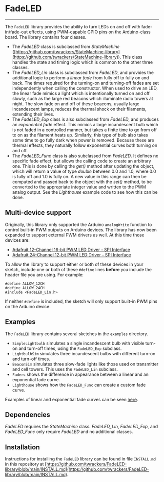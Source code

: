 # FadeLED #

----------

The `FadeLED` library provides the ability to turn LEDs on and off with fade-in/fade-out effects, using PWM-capable GPIO pins on the Arduino-class board.  The library contains four classes.

- The *FadeLED* class is subclassed from *StateMachine* ([https://github.com/twrackers/StateMachine-library](https://github.com/twrackers/StateMachine-library)).  This class handles the state and timing logic which is common to the other three classes.
- The *FadeLED_Lin* class is subclassed from *FadeLED*, and provides the additional logic to perform a *linear fade* from fully off to fully on and back.  The times required for the turning-on and turning-off fades are set independently when calling the constructor.  When used to drive an LED, the linear fade mimics a light which is intentionally turned on and off slowly, such as the large red beacons which illuminate radio towers at night.  The slow fade on and off of these beacons, usually large incandescent lamps, reduces the thermal shock on their filaments, extending their lives.
- The *FadeLED_Exp* class is also subclassed from *FadeLED*, and produces an *exponential fade* effect.  This mimics a large incandescent bulb which is not faded in a controlled manner, but takes a finite time to go from off to on as the filament heats up.  Similarly, this type of bulb also takes some time to go fully dark when power is removed.  Because these are thermal effects, they naturally follow exponential curves both turning on and off.
- The *FadeLED_Func* class is also subclassed from *FadeLED*.  It defines no specific fade effect, but allows the calling code to create an arbitrary one.  This is done by calling the *get()* method after updating the object, which will return a value of type *double* between 0.0 and 1.0, where 0.0 is fully off and 1.0 is fully on.  A new value in this range can then be computed and passed back to the object with the *set()* method, to be converted to the appropriate integer value and written to the PWM analog output.  See the *Lighthouse* example code to see how this can be done.

## Multi-device support ##
Originally, this library only supported the Arduino `analogWrite` function to control built-in PWM outputs on Arduino devices.  The library has now been expanded to support external PWM drivers as well.  At this time those devices are:

- [Adafruit 12-Channel 16-bit PWM LED Driver - SPI Interface](https://www.adafruit.com/product/1455)
- [Adafruit 24-Channel 12-bit PWM LED Driver - SPI Interface](https://www.adafruit.com/product/1429)

To allow the library to support either or both of these devices in your sketch, include one or both of these `#define` lines **before** you include the header file you are using.  For example:

```
#define ALLOW_12CH
#define ALLOW_24CH
#include <FadeLED_Lin.h>
```

If neither `#define` is included, the sketch will only support built-in PWM pins on the Arduino device.

## Examples ##

The `FadeLED` library contains several sketches in the `examples` directory.

- `SimpleLightbulb` simulates a single incandescent bulb with visible turn-on and turn-off times, using the `FadeLED_Exp` subclass.
- `LightbulbSim` simulates three incandescent bulbs with different turn-on and turn-off times.
- `BeaconSim` simulates three slow-fade lights like those used on transmitter and cell towers.  This uses the `FadeLED_Lin` subclass.
- `Faders` shows the difference in appearance between a linear and an exponential fade curve.
- `Lighthouse` shows how the `FadeLED_Func` can create a custom fade curve.

Examples of linear and exponential fade curves can be seen [here](extras/FadeLED_plot.png).

## Dependencies ##

*FadeLED* requires the *StateMachine* class.  *FadeLED_Lin*, *FadeLED_Exp*, and *FadeLED_Func* only require *FadeLED* and no additional classes.

## Installation ##

Instructions for installing the `FadeLED` library can be found in file `INSTALL.md` in this repository at [https://github.com/twrackers/FadeLED-library/blob/main/INSTALL.md](https://github.com/twrackers/FadeLED-library/blob/main/INSTALL.md).
